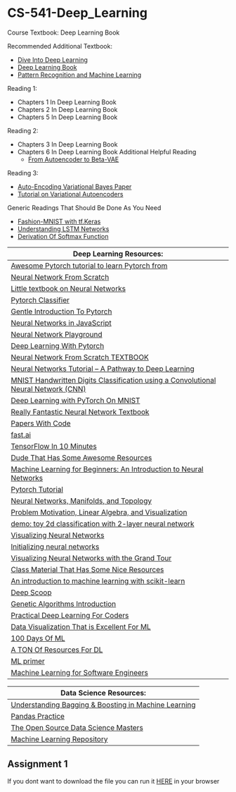 # CS-541-Deep_Learning
Course Textbook: Deep Learning Book 

Recommended Additional Textbook: 
 - [Dive Into Deep Learning](https://d2l.ai/d2l-en.pdf)
 - [Deep Learning Book](https://github.com/janishar/mit-deep-learning-book-pdf/blob/master/complete-book-pdf/Ian%20Goodfellow%2C%20Yoshua%20Bengio%2C%20Aaron%20Courville%20-%20Deep%20Learning%20(2017%2C%20MIT).pdf)
 - [Pattern Recognition and Machine Learning](http://users.isr.ist.utl.pt/~wurmd/Livros/school/Bishop%20-%20Pattern%20Recognition%20And%20Machine%20Learning%20-%20Springer%20%202006.pdf)

Reading 1:
 - Chapters 1 In Deep Learning Book
 - Chapters 2 In Deep Learning Book
 - Chapters 5 In Deep Learning Book

Reading 2: 
 - Chapters 3 In Deep Learning Book
 - Chapters 6 In Deep Learning Book
 Additional Helpful Reading 
   - [From Autoencoder to Beta-VAE](https://lilianweng.github.io/lil-log/2018/08/12/from-autoencoder-to-beta-vae.html)

Reading 3:
 - [Auto-Encoding Variational Bayes Paper](https://arxiv.org/pdf/1312.6114.pdf)
 - [Tutorial on Variational Autoencoders](https://arxiv.org/pdf/1606.05908.pdf%20http://arxiv.org/abs/1606.05908.pdf)

Generic Readings That Should Be Done As You Need
 - [Fashion-MNIST with tf.Keras](https://medium.com/tensorflow/hello-deep-learning-fashion-mnist-with-keras-50fcff8cd74a)
 - [Understanding LSTM Networks](https://colah.github.io/posts/2015-08-Understanding-LSTMs/)
 - [Derivation Of Softmax Function](https://mmuratarat.github.io/2019-01-27/derivation-of-softmax-function)



| Deep Learning Resources: |
|-
| [Awesome Pytorch tutorial to learn Pytorch from](https://jovian.ai/aakashns/01-pytorch-basics) |
| [Neural Network From Scratch](https://drscotthawley.github.io/blog/2019/01/30/My-First-Neural-Network.html) |
| [Little textbook on Neural Networks](https://minitorch.github.io/) |
| [Pytorch Classifier](https://pytorch.org/tutorials/beginner/blitz/cifar10_tutorial.html) |
| [Gentle Introduction To Pytorch](https://towardsdatascience.com/from-pytorch-to-pytorch-lightning-a-gentle-introduction-b371b7caaf09) |
| [Neural Networks in JavaScript](https://www.robinwieruch.de/neural-networks-deeplearnjs-javascript) |
| [Neural Network Playground](https://playground.tensorflow.org/#activation=tanh&batchSize=10&dataset=circle&regDataset=reg-plane&learningRate=0.03&regularizationRate=0&noise=0&networkShape=4,2&seed=0.00867&showTestData=false&discretize=false&percTrainData=50&x=true&y=true&xTimesY=false&xSquared=false&ySquared=false&cosX=false&sinX=false&cosY=false&sinY=false&collectStats=false&problem=classification&initZero=false&hideText=false) |
| [Deep Learning With Pytorch](https://pytorch.org/tutorials/beginner/deep_learning_60min_blitz.html) |
| [Neural Network From Scratch TEXTBOOK](https://nnfs.io/) |
| [Neural Networks Tutorial – A Pathway to Deep Learning](https://adventuresinmachinelearning.com/neural-networks-tutorial/) |
| [MNIST Handwritten Digits Classification using a Convolutional Neural Network (CNN)](https://towardsdatascience.com/mnist-handwritten-digits-classification-using-a-convolutional-neural-network-cnn-af5fafbc35e9) |
| [Deep Learning with PyTorch On MNIST](https://medium.com/datadriveninvestor/deep-learning-with-pytorch-5978a8337fb9) |
| [Really Fantastic Neural Network Textbook](http://neuralnetworksanddeeplearning.com/chap1.html) |
| [Papers With Code](https://paperswithcode.com/) |
| [fast.ai](https://www.fast.ai/) |
| [TensorFlow In 10 Minutes](https://mlfromscratch.com/tensorflow-2/) |
| [Dude That Has Some Awesome Resources](http://tullo.ch/) |
| [Machine Learning for Beginners: An Introduction to Neural Networks](https://victorzhou.com/blog/intro-to-neural-networks/) |
| [Pytorch Tutorial](https://github.com/dsgiitr/d2l-pytorch) |
| [Neural Networks, Manifolds, and Topology](https://colah.github.io/posts/2014-03-NN-Manifolds-Topology/) |
| [Problem Motivation, Linear Algebra, and Visualization](https://atcold.github.io/pytorch-Deep-Learning/en/week01/01-3/) |
| [demo: toy 2d classification with 2-layer neural network](https://cs.stanford.edu/people/karpathy/convnetjs//demo/classify2d.html) |
| [Visualizing Neural Networks](https://www.kaggle.com/getting-started/205160) |
| [Initializing neural networks](https://www.deeplearning.ai/ai-notes/initialization/) |
| [Visualizing Neural Networks with the Grand Tour](https://distill.pub/2020/grand-tour/) |
| [Class Material That Has Some Nice Resources](http://cs109.github.io/2015/pages/videos.html) |
| [An introduction to machine learning with scikit-learn](https://scikit-learn.org/stable/tutorial/basic/tutorial.html) |
| [Deep Scoop](https://deepscoop.scoopml.app/) |
| [Genetic Algorithms Introduction](https://qarchli.github.io/2020-11-15-genetic-algorithms/) |
| [Practical Deep Learning For Coders](https://course.fast.ai/) |
| [Data Visualization That is Excellent For ML](https://github.com/facontidavide/PlotJuggler) |
| [100 Days Of ML](https://github.com/Avik-Jain/100-Days-Of-ML-Code) |
| [A TON Of Resources For DL](https://github.com/ashishpatel26/500-AI-Machine-learning-Deep-learning-Computer-vision-NLP-Projects-with-code) |
| [ML primer](https://www.confetti.ai/assets/ml-primer/ml_primer.pdf) |
| [Machine Learning for Software Engineers](https://github.com/ZuzooVn/machine-learning-for-software-engineers) |


| Data Science Resources: |
|-|
| [Understanding Bagging & Boosting in Machine Learning](https://datamahadev.com/understanding-bagging-boosting-in-machine-learning/) |
| [Pandas Practice](https://pandaspractice.com/) |
| [The Open Source Data Science Masters](http://datasciencemasters.org/) |
| [Machine Learning Repository](https://archive.ics.uci.edu/ml/datasets.php) |


## Assignment 1
If you dont want to download the file you can run it [HERE](https://mybinder.org/v2/gh/BeeGassy/CS-541-Deep_Learning/1c08387ef42c6c88f8697bac70c8983823cfd64a) in your browser
